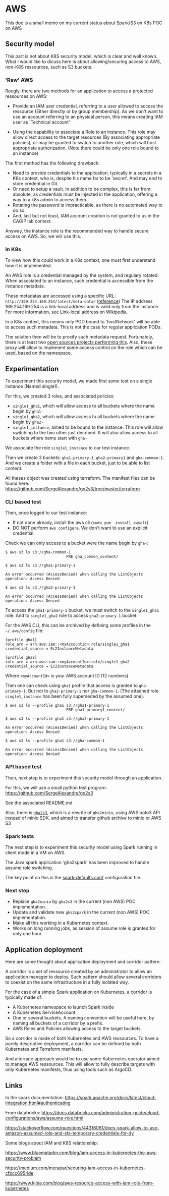 # AWS

This doc is a small memo on my current status about Spark/S3 on K8s POC on AWS

## Security model

This part is not about K8S security model, which is clear and well known.
What I would like to dicuss here is about allowing/securing access to AWS, non-K8S ressources, such as S3 buckets.

### 'Raw' AWS

Rougly, there are two methods for an application to access a protected ressources on AWS:

- Provide an IAM user credential, referring to a user allowed to access the ressource (Either directly or by group membership). As we don't want to use an account referring to an physical person, this means creating IAM user as 'Technical account'

- Using the capability to associate a Role to an instance. This role may allow direct access to the target resources (By associating appropriate policies), or may be granted to switch to another role, which will host appropriate authorization. (Note there could be only one role bound to an instance)

The first method has the following drawback:
- Need to provide credentials to the application, typically in a secrets in a K8s context, who is, despite his name far to be 'secret'. And may end to store credential in Git.
- Or need to setup a vault. In addition to be complex, this is far from absolute, as credentials must be injected in the application, offering a way to a k8s admin to access them.
- Rotating the password is impracticable, as there is no automated way to do so.
- And, last but not least, IAM account creation is not granted to us in the CAGIP lab context.

Anyway, the instance role is the recommended way to handle secure access on AWS. So, we will use this.

### In K8s

To view how this could work in a K8s context, one must first understand how it is implemented.

An AWS role is a credential managed by the system, and regulary rotated. When associated to an instance, such credential is accessible from the instance metadata. 

These metadatas are accessed using a specific URL: `http://169.254.169.254/latest/meta-data/` ([reference](https://docs.aws.amazon.com/AWSEC2/latest/UserGuide/instancedata-data-retrieval.html)) The IP address 169.254.169.254 is a link-local address and is valid only from the instance. For more information, see Link-local address on Wikipedia.

In a K8s context, this means only POD bound to 'hostNetwork' will be able to access such metadata. This is not the case for regular application PODs.

The solution then will be to proxify such metadata request. Fortunately, there is at least two [open sources projects performing this](https://www.kloia.com/blog/aws-resource-access-with-iam-role-from-kubernetes). Also, these proxy will allow to implement some access control on the role which can be used, based on the namespace.

## Experimentation

To experiment this security model, we made first some test on a single instance (Named single1). 

For this, we created 3 roles, and associated policies:

- `single1_gha1`, which will allow access to all buckets where the name begin by `gha1-`
- `single1_gha2`, which will allow access to all buckets where the name begin by `gha2-`
- `single1_instance`, aimed to be bound to the instance. This role will allow switching to the two other just decribed. It will also allow access to all buckets where name start with `gha-`

We associate the role `single1_instance` to our test instance.

Then we create 3 buckets: `gha1-primary-1`, `gha2-primary1` and `gha-common-1`. And we create a folder with a file in each bucket, just to be able to list content.

All theses object was created using terraform. The manifest files can be found here: https://github.com/SergeAlexandre/go2s3/tree/master/terraform

### CLI based test

Then, once logged to our test instance:

- If not done already, install the aws cli (`sudo yum  install awscli`)
- DO NOT perform `aws configure`. We don't want to use an explicit credential.

Check we can only access to a bucket were the name begin by `gha-`:
```
$ aws s3 ls s3://gha-common-1
                           PRE gha_common_content/

$ aws s3 ls s3://gha1-primary-1

An error occurred (AccessDenied) when calling the ListObjects operation: Access Denied

$ aws s3 ls s3://gha2-primary-1

An error occurred (AccessDenied) when calling the ListObjects operation: Access Denied
```

To access the `gha1-primary-1` bucket, we must switch to the `single1_gha1` role. And to `single1_gha2` role to access `gha2-primary-1` bucket.

For the AWS CLI, this can be archived by defining some profiles in the `~/.aws/config` file:

```
[profile gha1]
role_arn = arn:aws:iam::<myAccountId>:role/single1_gha1
credential_source = Ec2InstanceMetadata

[profile gha2]
role_arn = arn:aws:iam::<myAccountId>:role/single1_gha2
credential_source = Ec2InstanceMetadata
```

Where `<myAccountId>` is your AWS account ID (12 numbers)

Then one can check using `gha1` profile that access is granted to `gha-primary-1`. But not to `gha2-primary-1` nor `gha-common-1`. (The attached role `single1_instance` has been fully superseded by the assumed one).

```
$ aws s3 ls --profile gha1 s3://gha1-primary-1
                           PRE gha1_primary1_content/

$ aws s3 ls --profile gha1 s3://gha2-primary-1

An error occurred (AccessDenied) when calling the ListObjects operation: Access Denied

$ aws s3 ls --profile gha1 s3://gha-common-1

An error occurred (AccessDenied) when calling the ListObjects operation: Access Denied
```

### API based test

Then, next step is to experiment this security model through an application.

For this, we will use a small python test program: https://github.com/SergeAlexandre/go2s3

See the associated README.md

Also, there is [`gha2s3`](https://github.com/gha2/gha2s3), which is a rewrite of `gha2minio`, using AWS boto3 API instead of minio SDK, and aimed to transfer github archive to minio or AWS S3

### Spark tests

The next step is to  experiment this security model using Spark running in client mode in a VM on AWS.

The Java spark application 'gha2spark' has been improved to handle assume role switching.

The key point on this is the [spark-defaults.conf](https://github.com/SergeAlexandre/go2s3/blob/master/spark/spark-3.1.1/conf/spark-defaults.conf) configuration file.

### Next step 

- Replace `gha2minio` by `gha2s3` in the current (non AWS) POC implementation.
- Update and validate new `gha2spark` in the current (non AWS) POC implementation.
- Make all this working in a Kubernetes context.
- Works on long running jobs, as session of assume role is granted for only one hour.

## Application deployment

Here are some thought about application deployment and corridor pattern.

A corridor is a set of ressource created by an administrator to allow an application manager to deploy. Such pattern should allow several corridors to coexist on the same infrastructure in a fully isolated way.

For the case of a simple Spark application on Kubernetes, a corridor is typically made of:
- A Kubernetes namespace to launch Spark inside
- A Kubernetes ServiceAccount
- One or several buckets. A naming convention will be useful here, by naming all buckets of a corridor by a prefix.
- AWS Roles and Policies allowing access to the target buckets.

So a corridor is made of both Kubernetes and AWS ressources. To have a purely descriptive deployment, a corridor can be defined by both Kubernetes and Terraform manifests.

And alternate approach would be to use some Kubernetes operator aimed to manage AWS ressources. This will allow to fully describe targets with only Kubernetes manifests, thus using tools such as ArgoCD.

## Links 

In the spark documentation: https://spark.apache.org/docs/latest/cloud-integration.html#authenticating

From databricks: https://docs.databricks.com/administration-guide/cloud-configurations/aws/assume-role.html

https://stackoverflow.com/questions/44316061/does-spark-allow-to-use-amazon-assumed-role-and-sts-temporary-credentials-for-dy

Some blogs about IAM and K8S relationship:

https://www.bluematador.com/blog/iam-access-in-kubernetes-the-aws-security-problem

https://medium.com/merapar/securing-iam-access-in-kubernetes-cfbcc6954de

https://www.kloia.com/blog/aws-resource-access-with-iam-role-from-kubernetes

